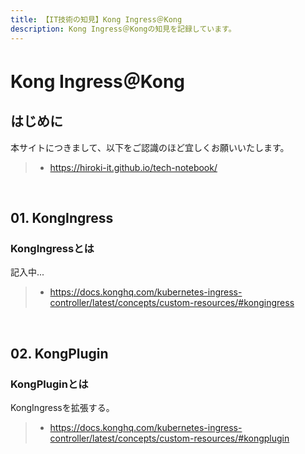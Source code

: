 ```yaml
---
title: 【IT技術の知見】Kong Ingress＠Kong
description: Kong Ingress＠Kongの知見を記録しています。
---
```


# Kong Ingress＠Kong

## はじめに

本サイトにつきまして、以下をご認識のほど宜しくお願いいたします。

> - https://hiroki-it.github.io/tech-notebook/

<br>

## 01. KongIngress

### KongIngressとは

記入中...

> - https://docs.konghq.com/kubernetes-ingress-controller/latest/concepts/custom-resources/#kongingress

<br>

## 02. KongPlugin

### KongPluginとは

KongIngressを拡張する。

> - https://docs.konghq.com/kubernetes-ingress-controller/latest/concepts/custom-resources/#kongplugin

<br>
